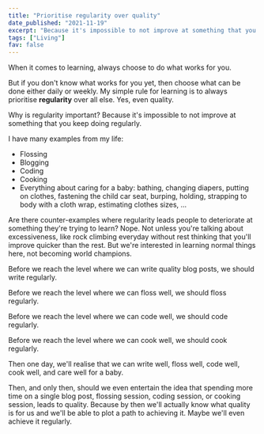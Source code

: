 ```yaml
---
title: "Prioritise regularity over quality"
date_published: "2021-11-19"
excerpt: "Because it's impossible to not improve at something that you keep doing regularly."
tags: ["Living"]
fav: false
---
```


When it comes to learning, always choose to do what works for you.

But if you don't know what works for you yet, then choose what can be done either daily or weekly. My simple rule for learning is to always prioritise **regularity** over all else. Yes, even quality.

Why is regularity important? Because it's impossible to not improve at something that you keep doing regularly.

I have many examples from my life:

- Flossing
- Blogging
- Coding
- Cooking
- Everything about caring for a baby: bathing, changing diapers, putting on clothes, fastening the child car seat, burping, holding, strapping to body with a cloth wrap, estimating clothes sizes, ...

Are there counter-examples where regularity leads people to deteriorate at something they're trying to learn? Nope. Not unless you're talking about excessiveness, like rock climbing everyday without rest thinking that you'll improve quicker than the rest. But we're interested in learning normal things here, not becoming world champions.

Before we reach the level where we can write quality blog posts, we should write regularly.

Before we reach the level where we can floss well, we should floss regularly. 

Before we reach the level where we can code well, we should code regularly.

Before we reach the level where we can cook well, we should cook regularly.

Then one day, we'll realise that we can write well, floss well, code well, cook well, and care well for a baby.

Then, and only then, should we even entertain the idea that spending more time on a single blog post, flossing session, coding session, or cooking session, leads to quality. Because by then we'll actually know what quality is for us and we'll be able to plot a path to achieving it. Maybe we'll even achieve it regularly.